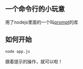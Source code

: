 ## 一个命令行的小玩意

用了nodejs里面的一个叫[prompt](https://github.com/flatiron/prompt)的库

## 如何开始

` node app.js ` 

跟着提示的操作，就可以啦！